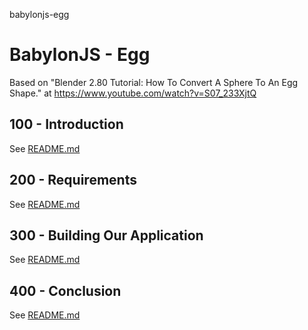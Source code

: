 babylonjs-egg
# BabylonJS - Egg

Based on "Blender 2.80 Tutorial: How To Convert A Sphere To An Egg Shape." at https://www.youtube.com/watch?v=S07_233XjtQ

## 100 - Introduction

See [README.md](./100/README.md)

## 200 - Requirements

See [README.md](./200/README.md)

## 300 - Building Our Application

See [README.md](./300/README.md)

## 400 - Conclusion

See [README.md](./400/README.md)
